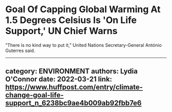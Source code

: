 # Goal Of Capping Global Warming At 1.5 Degrees Celsius Is 'On Life Support,' UN Chief Warns

“There is no kind way to put it,” United Nations Secretary-General António Guterres said.

---
category: ENVIRONMENT
authors: Lydia O'Connor
date: 2022-03-21
link: https://www.huffpost.com/entry/climate-change-goal-life-support_n_6238bc9ae4b009ab92fbb7e6
---
